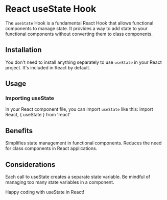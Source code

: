# React useState Hook

The `useState` Hook is a fundamental React Hook that allows functional components to manage state. It provides a way to add state to your functional components without converting them to class components.

## Installation

You don't need to install anything separately to use `useState` in your React project. It's included in React by default.

## Usage

### Importing useState

In your React component file, you can import `useState` like this: import React, { useState } from 'react'

## Benefits
Simplifies state management in functional components.
Reduces the need for class components in React applications.

## Considerations
Each call to useState creates a separate state variable. Be mindful of managing too many state variables in a component.

Happy coding with useState in React!
